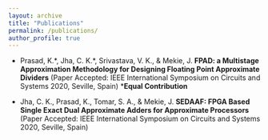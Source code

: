 ```yaml
---
layout: archive
title: "Publications"
permalink: /publications/
author_profile: true
---
```

* Prasad, K.\*, Jha, C. K.\*, Srivastava, V. K., & Mekie, J. **FPAD: a Multistage Approximation Methodology for Designing Floating Point Approximate Dividers** (Paper Accepted: IEEE International Symposium on Circuits and Systems 2020, Seville, Spain) \***Equal Contribution**

*  Jha, C. K., Prasad, K., Tomar, S. A., & Mekie, J. **SEDAAF: FPGA Based Single Exact Dual Approximate Adders for Approximate Processors** (Paper Accepted: IEEE International Symposium on Circuits and Systems 2020, Seville, Spain)
